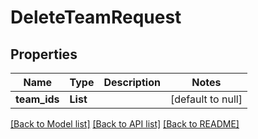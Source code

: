 # DeleteTeamRequest
## Properties

| Name | Type | Description | Notes |
|------------ | ------------- | ------------- | -------------|
| **team\_ids** | **List** |  | [default to null] |

[[Back to Model list]](../README.md#documentation-for-models) [[Back to API list]](../README.md#documentation-for-api-endpoints) [[Back to README]](../README.md)

